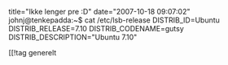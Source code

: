 title="Ikke lenger pre :D"
date="2007-10-18 09:07:02"
johnj@tenkepadda:~$ cat /etc/lsb-release
DISTRIB_ID=Ubuntu
DISTRIB_RELEASE=7.10
DISTRIB_CODENAME=gutsy
DISTRIB_DESCRIPTION="Ubuntu 7.10"

[[!tag  generelt

